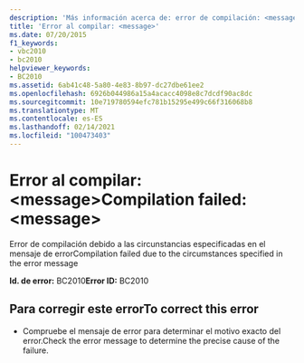 ```yaml
---
description: 'Más información acerca de: error de compilación: <message>'
title: 'Error al compilar: <message>'
ms.date: 07/20/2015
f1_keywords:
- vbc2010
- bc2010
helpviewer_keywords:
- BC2010
ms.assetid: 6ab41c48-5a80-4e83-8b97-dc27dbe61ee2
ms.openlocfilehash: 6926b044986a15a4acacc4098e8c7dcdf90ac8dc
ms.sourcegitcommit: 10e719780594efc781b15295e499c66f316068b8
ms.translationtype: MT
ms.contentlocale: es-ES
ms.lasthandoff: 02/14/2021
ms.locfileid: "100473403"
---
```

# <a name="compilation-failed-message"></a><span data-ttu-id="dd368-103">Error al compilar: \<message></span><span class="sxs-lookup"><span data-stu-id="dd368-103">Compilation failed: \<message></span></span>

<span data-ttu-id="dd368-104">Error de compilación debido a las circunstancias especificadas en el mensaje de error</span><span class="sxs-lookup"><span data-stu-id="dd368-104">Compilation failed due to the circumstances specified in the error message</span></span>  
  
 <span data-ttu-id="dd368-105">**Id. de error:** BC2010</span><span class="sxs-lookup"><span data-stu-id="dd368-105">**Error ID:** BC2010</span></span>  
  
## <a name="to-correct-this-error"></a><span data-ttu-id="dd368-106">Para corregir este error</span><span class="sxs-lookup"><span data-stu-id="dd368-106">To correct this error</span></span>  
  
- <span data-ttu-id="dd368-107">Compruebe el mensaje de error para determinar el motivo exacto del error.</span><span class="sxs-lookup"><span data-stu-id="dd368-107">Check the error message to determine the precise cause of the failure.</span></span>  
